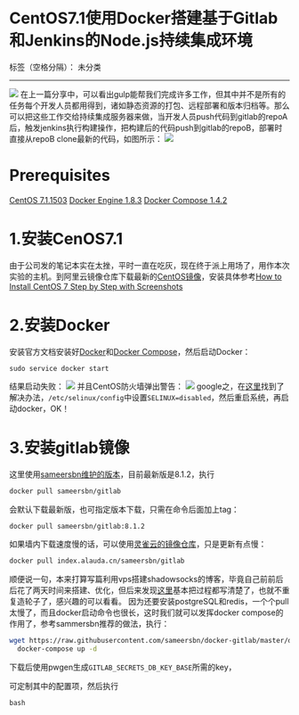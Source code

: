 # CentOS7.1使用Docker搭建基于Gitlab和Jenkins的Node.js持续集成环境

标签（空格分隔）： 未分类

---
![](http://7tsyut.com1.z0.glb.clouddn.com/1b19931164e4185f26aa8013a1c483ae.png)
在上一篇分享中，可以看出gulp能帮我们完成许多工作，但其中并不是所有的任务每个开发人员都用得到，诸如静态资源的打包、远程部署和版本归档等。那么可以把这些工作交给持续集成服务器来做，当开发人员push代码到gitlab的repoA后，触发jenkins执行构建操作，把构建后的代码push到gitlab的repoB，部署时直接从repoB clone最新的代码，如图所示：
![](http://7tsyut.com1.z0.glb.clouddn.com/ci_1.png)

# Prerequisites
[CentOS 7.1.1503](https://www.centos.org/)
[Docker Engine 1.8.3](https://www.docker.com/)
[Docker Compose 1.4.2](https://www.docker.com/)

# 1.安装CenOS7.1
由于公司发的笔记本实在太挫，平时一直在吃灰，现在终于派上用场了，用作本次实验的主机。到阿里云镜像仓库下载最新的[CentOS镜像](http://mirrors.aliyun.com/centos/7.1.1503/isos/x86_64/)，安装具体参考[How to Install CentOS 7 Step by Step with Screenshots](http://linoxide.com/how-tos/centos-7-step-by-step-screenshots/)

# 2.安装Docker
安装官方文档安装好[Docker](http://docs.docker.com/installation/centos/)和[Docker Compose](http://docs.docker.com/compose/install/)，然后启动Docker：
``` shell
sudo service docker start
```
结果启动失败：
![](http://7tsyut.com1.z0.glb.clouddn.com/fail.png)
并且CentOS防火墙弹出警告：
![](http://7tsyut.com1.z0.glb.clouddn.com/selinux.png)
google之，在[这里](https://github.com/docker/docker/issues/15498)找到了解决办法，`/etc/selinux/config`中设置`SELINUX=disabled`，然后重启系统，再启动docker，OK！

# 3.安装gitlab镜像
这里使用[sameersbn维护的版本](https://hub.docker.com/r/sameersbn/gitlab/)，目前最新版是8.1.2，执行
``` bash
docker pull sameersbn/gitlab
```
会默认下载最新版，也可指定版本下载，只需在命令后面加上tag：
``` bash
docker pull sameersbn/gitlab:8.1.2
```
如果墙内下载速度慢的话，可以使用[灵雀云的镜像仓库](https://hub.alauda.cn/)，只是更新有点慢：
``` bash
docker pull index.alauda.cn/sameersbn/gitlab
```
顺便说一句，本来打算写篇利用vps搭建shadowsocks的博客，毕竟自己前前后后花了两天时间来搭建、优化，但后来发现[这里](http://wuchong.me/blog/2015/02/02/shadowsocks-install-and-optimize/)基本把过程都写清楚了，也就不重复造轮子了，感兴趣的可以看看。
因为还要安装postgreSQL和redis，一个个pull太慢了，而且docker启动命令也很长，这时我们就可以发挥docker compose的作用了，参考sammersbn推荐的做法，执行：
``` bash
wget https://raw.githubusercontent.com/sameersbn/docker-gitlab/master/docker-compose.yml
  docker-compose up -d
```
下载后使用pwgen生成`GITLAB_SECRETS_DB_KEY_BASE`所需的key，

可定制其中的配置项，然后执行
``` 
bash

```
